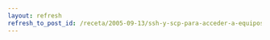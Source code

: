 ```yaml
---
layout: refresh
refresh_to_post_id: /receta/2005-09-13/ssh-y-scp-para-acceder-a-equipos-remotos-sin-escribir-la-clave-public-key-authentication
---
```


